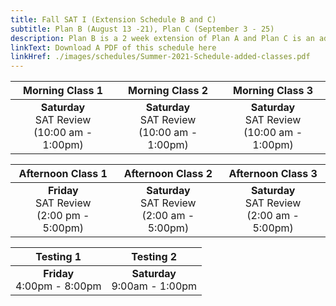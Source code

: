 ```yaml
---
title: Fall SAT I (Extension Schedule B and C)
subtitle: Plan B (August 13 -21), Plan C (September 3 - 25)
description: Plan B is a 2 week extension of Plan A and Plan C is an additional 4 weeks from plan A and B
linkText: Download A PDF of this schedule here
linkHref: ./images/schedules/Summer-2021-Schedule-added-classes.pdf
---
```


|                     Morning Class 1                     |                     Morning Class 2                     |                    Morning Class 3                     |
| :-----------------------------------------------------: | :-----------------------------------------------------: | :----------------------------------------------------: |
| **Saturday** <br/> SAT Review <br/> (10:00 am - 1:00pm) | **Saturday** <br/> SAT Review <br/> (10:00 am - 1:00pm) | **Saturday**<br/> SAT Review <br/> (10:00 am - 1:00pm) |

|                  Afternoon Class 1                   |                   Afternoon Class 2                    |                   Afternoon Class 3                    |
| :--------------------------------------------------: | :----------------------------------------------------: | :----------------------------------------------------: |
| **Friday** <br/> SAT Review <br/> (2:00 pm - 5:00pm) | **Saturday** <br/> SAT Review <br/> (2:00 am - 5:00pm) | **Saturday** <br/> SAT Review <br/> (2:00 am - 5:00pm) |

|             Testing 1             |             Testing 2              |
| :-------------------------------: | :--------------------------------: |
| **Friday** <br /> 4:00pm - 8:00pm | **Saturday** <br />9:00am - 1:00pm |
